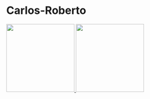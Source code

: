 # Carlos-Roberto

 <div>
  <a href="https://github.com/carlosrjhoe">
  <img height="180em" src="https://github-readme-stats.vercel.app/api?username=carlosrjhoe&show_icons=true&theme=dracula&include_all_commits=true&count_private=true"/>
  <img height="180em" src="https://github-readme-stats.vercel.app/api/top-langs/?username=carlosrjhoe&layout=compact&langs_count=7&theme=dracula"/>
</div>
